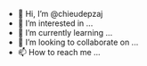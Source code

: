 - 👋 Hi, I’m @chieudepzaj
- 👀 I’m interested in ...
- 🌱 I’m currently learning ...
- 💞️ I’m looking to collaborate on ...
- 📫 How to reach me ...

<!---
chieudepzaj/chieudepzaj is a ✨ special ✨ repository because its `README.md` (this file) appears on your GitHub profile.
You can click the Preview link to take a look at your changes.
--->
